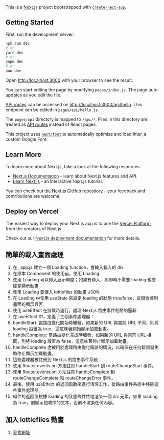 This is a [Next.js](https://nextjs.org/) project bootstrapped with [`create-next-app`](https://github.com/vercel/next.js/tree/canary/packages/create-next-app).

## Getting Started

First, run the development server:

```bash
npm run dev
# or
yarn dev
# or
pnpm dev
# or
bun dev
```

Open [http://localhost:3000](http://localhost:3000) with your browser to see the result.

You can start editing the page by modifying `pages/index.js`. The page auto-updates as you edit the file.

[API routes](https://nextjs.org/docs/api-routes/introduction) can be accessed on [http://localhost:3000/api/hello](http://localhost:3000/api/hello). This endpoint can be edited in `pages/api/hello.js`.

The `pages/api` directory is mapped to `/api/*`. Files in this directory are treated as [API routes](https://nextjs.org/docs/api-routes/introduction) instead of React pages.

This project uses [`next/font`](https://nextjs.org/docs/basic-features/font-optimization) to automatically optimize and load Inter, a custom Google Font.

## Learn More

To learn more about Next.js, take a look at the following resources:

- [Next.js Documentation](https://nextjs.org/docs) - learn about Next.js features and API.
- [Learn Next.js](https://nextjs.org/learn) - an interactive Next.js tutorial.

You can check out [the Next.js GitHub repository](https://github.com/vercel/next.js/) - your feedback and contributions are welcome!

## Deploy on Vercel

The easiest way to deploy your Next.js app is to use the [Vercel Platform](https://vercel.com/new?utm_medium=default-template&filter=next.js&utm_source=create-next-app&utm_campaign=create-next-app-readme) from the creators of Next.js.

Check out our [Next.js deployment documentation](https://nextjs.org/docs/deployment) for more details.


## 簡單的載入畫面處理
1. 在 _app.js 建立一個 Loading function，會輸入載入的 div
2. 在原本 Component 的使用前，使用 Loading
3. 使用 Loading 可以傳入展示時間；如果有傳入，那即時不需要 loading 也會硬是顯示動畫
4. 使用 Loading 要傳入 lottiefiles 的動畫 JSON
5. 在 Loading 中使用 useState 來設定 loading 的狀態 true/false，這個會控制畫面的顯示與否
6. 使用 useEffect 在掛載時運行，處理 Next.js 路由事件相關的邏輯
7. 在 useEffect 中，定義了三個事件處理器：
  1. handleStart: 當路由變化開始時觸發，如果新的 URL 與當前 URL 不同，則將 loading 設置為 true，這意味著開始顯示加載動畫。
  2. handleComplete: 當路由變化完成時觸發，如果新的 URL 與當前 URL 相同，則將 loading 設置為 false，這意味著停止顯示加載動畫。
  3. handleComplete 也被用於處理路由變化錯誤的情況，以確保在任何錯誤發生時停止顯示加載動畫。
8. 這些處理器被註冊到 Next.js 的路由事件系統：
  1. 使用 Router.events.on 方法註冊 handleStart 到 routeChangeStart 事件。
  2. 使用 Router.events.on 方法註冊 handleComplete 到 routeChangeComplete 和 routeChangeError 事件。
9. 最後，使用 useEffect 的返回函數來進行清理工作，從路由事件系統中移除這些事件處理器。
10. 組件的返回值根據 loading 的狀態條件性地渲染一個 div 元素，如果 loading 為 true，則顯示加載中的文本，否則不渲染任何內容。


## 加入 lottiefiles 動畫
1. [參考網址](https://docs.lottiefiles.com/lottie-player/components/lottie-react)